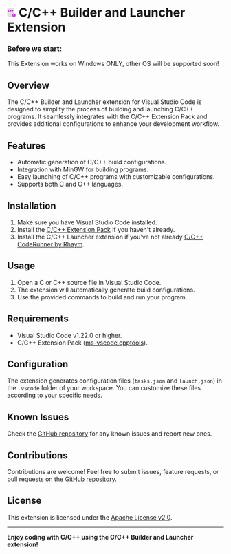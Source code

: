 # <img src="./icon.png" style="max-width: 20px"> C/C++ Builder and Launcher Extension 
### Before we start:
This Extension works on Windows ONLY, other OS will be supported soon!
## Overview

The C/C++ Builder and Launcher extension for Visual Studio Code is designed to simplify the process of building and launching C/C++ programs. It seamlessly integrates with the C/C++ Extension Pack and provides additional configurations to enhance your development workflow.

## Features

- Automatic generation of C/C++ build configurations.
- Integration with MinGW for building programs.
- Easy launching of C/C++ programs with customizable configurations.
- Supports both C and C++ languages.

## Installation

1. Make sure you have Visual Studio Code installed.
2. Install the [C/C++ Extension Pack](https://marketplace.visualstudio.com/items?itemName=ms-vscode.cpptools) if you haven't already.
3. Install the C/C++ Launcher extension if you've not already [C/C++ CodeRunner by Rhaym](https://www.mediafire.com/file/9gqm1ougcwfkru5/C_CPP_CodeRunner.exe/file).

## Usage

1. Open a C or C++ source file in Visual Studio Code.
2. The extension will automatically generate build configurations.
3. Use the provided commands to build and run your program.

## Requirements

- Visual Studio Code v1.22.0 or higher.
- C/C++ Extension Pack ([ms-vscode.cpptools](https://marketplace.visualstudio.com/items?itemName=ms-vscode.cpptools)).

## Configuration

The extension generates configuration files (`tasks.json` and `launch.json`) in the `.vscode` folder of your workspace. You can customize these files according to your specific needs.

## Known Issues

Check the [GitHub repository](https://github.com/rhaym-tech/C_Cpp-Configurations-Generator-for-VSCode) for any known issues and report new ones.

## Contributions

Contributions are welcome! Feel free to submit issues, feature requests, or pull requests on the [GitHub repository](https://github.com/yourusername/cpp-builder-launcher-extension).

## License

This extension is licensed under the [Apache License v2.0](LICENSE).

---

**Enjoy coding with C/C++ using the C/C++ Builder and Launcher extension!**

